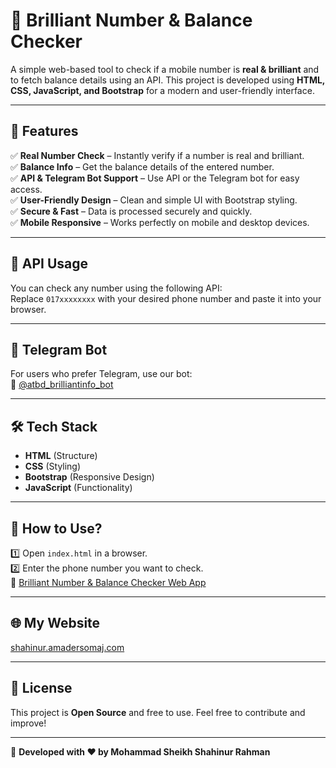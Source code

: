 # 📲 Brilliant Number & Balance Checker  

A simple web-based tool to check if a mobile number is **real & brilliant** and to fetch balance details using an API. This project is developed using **HTML, CSS, JavaScript, and Bootstrap** for a modern and user-friendly interface.  

---

## 🚀 Features  
✅ **Real Number Check** – Instantly verify if a number is real and brilliant.  
✅ **Balance Info** – Get the balance details of the entered number.  
✅ **API & Telegram Bot Support** – Use API or the Telegram bot for easy access.  
✅ **User-Friendly Design** – Clean and simple UI with Bootstrap styling.  
✅ **Secure & Fast** – Data is processed securely and quickly.  
✅ **Mobile Responsive** – Works perfectly on mobile and desktop devices.  

---

## 🔗 API Usage  
You can check any number using the following API:  
Replace `017xxxxxxxx` with your desired phone number and paste it into your browser.  

---

## 🤖 Telegram Bot  
For users who prefer Telegram, use our bot:  
🔗 [@atbd_brilliantinfo_bot](https://t.me/atbd_brilliantinfo_bot)  

---

## 🛠️ Tech Stack  
- **HTML** (Structure)  
- **CSS** (Styling)  
- **Bootstrap** (Responsive Design)  
- **JavaScript** (Functionality)  

---

## 📜 How to Use?  
1️⃣ Open `index.html` in a browser.  
2️⃣ Enter the phone number you want to check.  
🔗 [Brilliant Number & Balance Checker Web App](https://shahin0075.github.io/Brilliant-Number-Balance-Checker/)  

---

## 🌐 My Website  
[shahinur.amadersomaj.com](https://shahinur.amadersomaj.com)  

---

## 📜 License  
This project is **Open Source** and free to use. Feel free to contribute and improve!  

---

🔗 **Developed with ❤️ by Mohammad Sheikh Shahinur Rahman**
